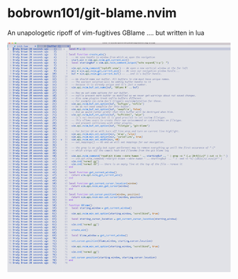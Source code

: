 # bobrown101/git-blame.nvim

An unapologetic ripoff of vim-fugitives GBlame .... but written in lua

![Screenshot](images/screenshot-v1.png)
